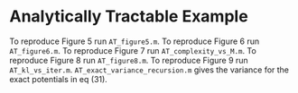 # Analytically Tractable Example

To reproduce Figure 5 run `AT_figure5.m`.
To reproduce Figure 6 run `AT_figure6.m`.
To reproduce Figure 7 run `AT_complexity_vs_M.m`.
To reproduce Figure 8 run `AT_figure8.m`.
To reproduce Figure 9 run `AT_kl_vs_iter.m`.
`AT_exact_variance_recursion.m` gives the variance for the exact potentials in eq (31).